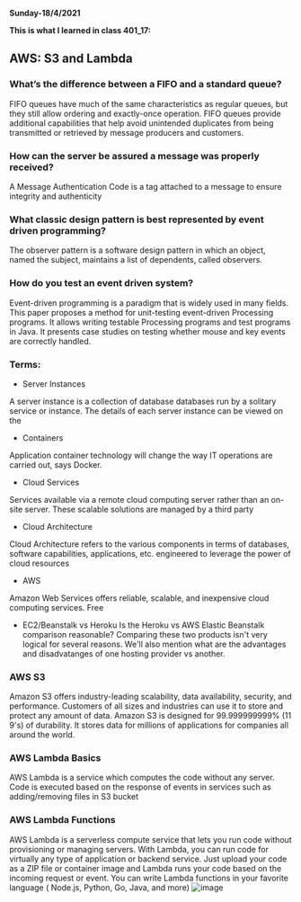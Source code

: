 **Sunday-18/4/2021**

**This is what I learned in class 401_17:**

## AWS: S3 and Lambda 

### What’s the difference between a FIFO and a standard queue?

FIFO queues have much of the same characteristics as regular queues, but they still allow ordering and exactly-once operation. FIFO queues provide additional capabilities that help avoid unintended duplicates from being transmitted or retrieved by message producers and customers.

### How can the server be assured a message was properly received?

A Message Authentication Code is a tag attached to a message to ensure integrity and authenticity

### What classic design pattern is best represented by event driven programming?

The observer pattern is a software design pattern in which an object, named the subject, maintains a list of dependents, called observers.

### How do you test an event driven system?

Event-driven programming is a paradigm that is widely used in many fields. This paper proposes a method for unit-testing event-driven Processing programs. It allows writing testable Processing programs and test programs in Java. It presents case studies on testing whether mouse and key events are correctly handled.

### Terms:

- Server Instances

A server instance is a collection of database databases run by a solitary service or instance. The details of each server instance can be viewed on the

- Containers

Application container technology will change the way IT operations are carried out, says Docker.

- Cloud Services

Services available via a remote cloud computing server rather than an on-site server. These scalable solutions are managed by a third party

- Cloud Architecture

Cloud Architecture refers to the various components in terms of databases, software capabilities, applications, etc. engineered to leverage the power of cloud resources

- AWS

Amazon Web Services offers reliable, scalable, and inexpensive cloud computing services. Free

- EC2/Beanstalk vs Heroku
Is the Heroku vs AWS Elastic Beanstalk comparison reasonable? Comparing these two products isn't very logical for several reasons. We'll also mention what are the advantages and disadvatanges of one hosting provider vs another.

### AWS S3
Amazon S3 offers industry-leading scalability, data availability, security, and performance. Customers of all sizes and industries can use it to store and protect any amount of data. Amazon S3 is designed for 99.999999999% (11 9's) of durability. It stores data for millions of applications for companies all around the world.

 ### AWS Lambda Basics
AWS Lambda is a service which computes the code without any server. Code is executed based on the response of events in services such as adding/removing files in S3 bucket

### AWS Lambda Functions
AWS Lambda is a serverless compute service that lets you run code without provisioning or managing servers. With Lambda, you can run code for virtually any type of application or backend service. Just upload your code as a ZIP file or container image and Lambda runs your code based on the incoming request or event. You can write Lambda functions in your favorite language ( Node.js, Python, Go, Java, and more)
![image](https://d1m75rqqgidzqn.cloudfront.net/wp-data/2020/08/26100437/S3-1024x514.png)